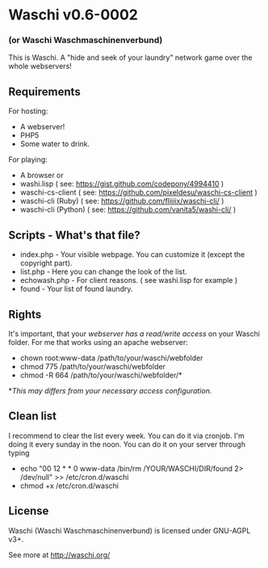 # Waschi v0.6-0002
### (or Waschi Waschmaschinenverbund)
This is Waschi.
A "hide and seek of your laundry" network game over the whole webservers!

## Requirements

For hosting:
- A webserver!
- PHP5
- Some water to drink.

For playing:
- A browser
or
- washi.lisp ( see: https://gist.github.com/codepony/4994410 )
- waschi-cs-client ( see: https://github.com/pixeldesu/waschi-cs-client )
- waschi-cli (Ruby) ( see: https://github.com/fliiiix/waschi-cli/ )
- waschi-cli (Python) ( see: https://github.com/vanita5/washi-cli/ )

## Scripts - What's that file?

- index.php - Your visible webpage. You can customize it (except the copyright part).
- list.php - Here you can change the look of the list.
- echowash.php - For client reasons. ( see washi.lisp for example )
- found - Your list of found laundry. 



## Rights
It's important, that your *webserver has a read/write access* on your Waschi folder.
For me that works using an apache webserver:


- chown root:www-data /path/to/your/waschi/webfolder
- chmod 775 /path/to/your/waschi/webfolder
- chmod -R 664 /path/to/your/waschi/webfolder/*


**This may differs from your necessary access configuration.*


## Clean list
I recommend to clear the list every week. You can do it via cronjob. I'm doing it every sunday in the noon.
You can do it on your server through typing 
- echo "00 12 * * 0 www-data /bin/rm /YOUR/WASCHI/DIR/found 2> /dev/null" >> /etc/cron.d/waschi
- chmod +x /etc/cron.d/waschi


## License
Waschi (Waschi Waschmaschinenverbund) is licensed under GNU-AGPL v3+.


See more at http://waschi.org/

